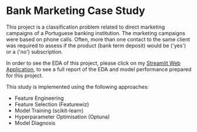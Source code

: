 # Bank Marketing Case Study

This project is a classification problem related to direct marketing campaigns of a Portuguese banking institution. The marketing campaigns were based on phone calls. Often, more than one contact to the same client was required to assess if the product (bank term deposit) would be ('yes') or a ('no') subscription.

In order to see the EDA of this project, please click on my [Streamlit Web Application](https://streamlit-classification.herokuapp.com/), to see a full report of the EDA and model performance prepared for this project.



This study is implemented using the following approaches:
* Feature Engineering
* Feature Selection (Featurewiz)
* Model Training (scikit-learn)
* Hyperparameter Optimisation (Optuna)
* Model Diagnosis
